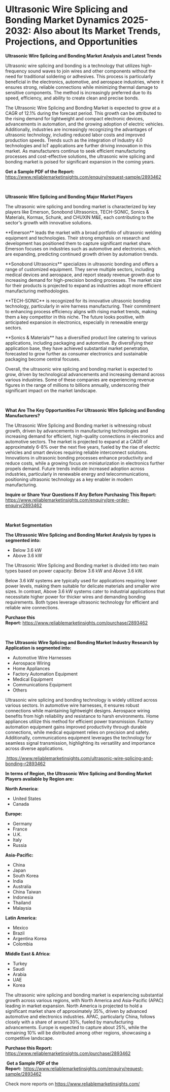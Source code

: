 <p><h1>Ultrasonic Wire Splicing and Bonding Market Dynamics 2025-2032: Also about Its Market Trends, Projections, and Opportunities</h1></p><p><strong>Ultrasonic Wire Splicing and Bonding Market Analysis and Latest Trends</strong></p>
<p><p>Ultrasonic wire splicing and bonding is a technology that utilizes high-frequency sound waves to join wires and other components without the need for traditional soldering or adhesives. This process is particularly beneficial in the electronics, automotive, and aerospace industries, where it ensures strong, reliable connections while minimizing thermal damage to sensitive components. The method is increasingly preferred due to its speed, efficiency, and ability to create clean and precise bonds.</p><p>The Ultrasonic Wire Splicing and Bonding Market is expected to grow at a CAGR of 12.1% during the forecast period. This growth can be attributed to the rising demand for lightweight and compact electronic devices, advancements in automation, and the growing adoption of electric vehicles. Additionally, industries are increasingly recognizing the advantages of ultrasonic technology, including reduced labor costs and improved production speeds. Trends such as the integration of Industry 4.0 technologies and IoT applications are further driving innovation in this market. As manufacturers continue to seek efficient manufacturing processes and cost-effective solutions, the ultrasonic wire splicing and bonding market is poised for significant expansion in the coming years.</p></p>
<p><strong>Get a Sample PDF of the Report:&nbsp;</strong> <a href="https://www.reliablemarketinsights.com/enquiry/request-sample/2893462?utm_campaign=1938&utm_medium=2&utm_source=Github&utm_content=ia&utm_term=15032025&utm_id=ultrasonic-wire-splicing-and-bonding">https://www.reliablemarketinsights.com/enquiry/request-sample/2893462</a></p>
<p>&nbsp;</p>
<p><strong>Ultrasonic Wire Splicing and Bonding Major Market Players</strong></p>
<p><p>The ultrasonic wire splicing and bonding market is characterized by key players like Emerson, Sonobond Ultrasonics, TECH-SONIC, Sonics & Materials, Kormax, Schunk, and CHUXIN M&E, each contributing to the sector's growth with innovative solutions.</p><p>**Emerson** leads the market with a broad portfolio of ultrasonic welding equipment and technologies. Their strong emphasis on research and development has positioned them to capture significant market share. Emerson focuses on industries such as automotive and electronics, which are expanding, predicting continued growth driven by automation trends.</p><p>**Sonobond Ultrasonics** specializes in ultrasonic bonding and offers a range of customized equipment. They serve multiple sectors, including medical devices and aerospace, and report steady revenue growth due to increasing demand for high-precision bonding processes. The market size for their products is projected to expand as industries adopt more efficient manufacturing methodologies.</p><p>**TECH-SONIC** is recognized for its innovative ultrasonic bonding technology, particularly in wire harness manufacturing. Their commitment to enhancing process efficiency aligns with rising market trends, making them a key competitor in this niche. The future looks positive, with anticipated expansion in electronics, especially in renewable energy sectors.</p><p>**Sonics & Materials** has a diversified product line catering to various applications, including packaging and automotive. By diversifying their application base, they have achieved substantial market penetration, forecasted to grow further as consumer electronics and sustainable packaging become central focuses.</p><p>Overall, the ultrasonic wire splicing and bonding market is expected to grow, driven by technological advancements and increasing demand across various industries. Some of these companies are experiencing revenue figures in the range of millions to billions annually, underscoring their significant impact on the market landscape.</p></p>
<p>&nbsp;</p>
<p><strong>What Are The Key Opportunities For Ultrasonic Wire Splicing and Bonding Manufacturers?</strong></p>
<p><p>The Ultrasonic Wire Splicing and Bonding market is witnessing robust growth, driven by advancements in manufacturing technologies and increasing demand for efficient, high-quality connections in electronics and automotive sectors. The market is projected to expand at a CAGR of approximately 6-8% over the next five years, fueled by the rise of electric vehicles and smart devices requiring reliable interconnect solutions. Innovations in ultrasonic bonding processes enhance productivity and reduce costs, while a growing focus on miniaturization in electronics further propels demand. Future trends indicate increased adoption across industries, particularly in renewable energy and telecommunications, positioning ultrasonic technology as a key enabler in modern manufacturing.</p></p>
<p><strong>Inquire or Share Your Questions If Any Before Purchasing This Report:</strong> <a href="https://www.reliablemarketinsights.com/enquiry/pre-order-enquiry/2893462?utm_campaign=1938&utm_medium=2&utm_source=Github&utm_content=ia&utm_term=15032025&utm_id=ultrasonic-wire-splicing-and-bonding">https://www.reliablemarketinsights.com/enquiry/pre-order-enquiry/2893462</a></p>
<p>&nbsp;</p>
<p><strong>Market Segmentation</strong></p>
<p><strong>The Ultrasonic Wire Splicing and Bonding Market Analysis by types is segmented into:</strong></p>
<p><ul><li>Below 3.6 kW</li><li>Above 3.6 kW</li></ul></p>
<p><p>The Ultrasonic Wire Splicing and Bonding market is divided into two main types based on power capacity: Below 3.6 kW and Above 3.6 kW. </p><p>Below 3.6 kW systems are typically used for applications requiring lower power levels, making them suitable for delicate materials and smaller wire sizes. In contrast, Above 3.6 kW systems cater to industrial applications that necessitate higher power for thicker wires and demanding bonding requirements. Both types leverage ultrasonic technology for efficient and reliable wire connections.</p></p>
<p><strong>Purchase this Report:&nbsp;</strong><a href="https://www.reliablemarketinsights.com/purchase/2893462?utm_campaign=1938&utm_medium=2&utm_source=Github&utm_content=ia&utm_term=15032025&utm_id=ultrasonic-wire-splicing-and-bonding">https://www.reliablemarketinsights.com/purchase/2893462</a></p>
<p>&nbsp;</p>
<p><strong>The Ultrasonic Wire Splicing and Bonding Market Industry Research by Application is segmented into:</strong></p>
<p><ul><li>Automotive Wire Harnesses</li><li>Aerospace Wiring</li><li>Home Appliances</li><li>Factory Automation Equipment</li><li>Medical Equipment</li><li>Communications Equipment</li><li>Others</li></ul></p>
<p><p>Ultrasonic wire splicing and bonding technology is widely utilized across various sectors. In automotive wire harnesses, it ensures robust connections while maintaining lightweight designs. Aerospace wiring benefits from high reliability and resistance to harsh environments. Home appliances utilize this method for efficient power transmission. Factory automation equipment gains improved productivity through durable connections, while medical equipment relies on precision and safety. Additionally, communications equipment leverages the technology for seamless signal transmission, highlighting its versatility and importance across diverse applications.</p></p>
<p><a href="https://www.reliablemarketinsights.com/ultrasonic-wire-splicing-and-bonding-r2893462?utm_campaign=1938&utm_medium=2&utm_source=Github&utm_content=ia&utm_term=15032025&utm_id=ultrasonic-wire-splicing-and-bonding">&nbsp;https://www.reliablemarketinsights.com/ultrasonic-wire-splicing-and-bonding-r2893462</a></p>
<p><strong>In terms of Region, the Ultrasonic Wire Splicing and Bonding Market Players available by Region are:</strong></p>
<p>
    <p> <strong> North America: </strong>
        <ul>
            <li>United States</li>
            <li>Canada</li>
        </ul>
        </p> 
    <p> <strong> Europe: </strong>
        <ul>
            <li>Germany</li>
            <li>France</li>
            <li>U.K.</li>
            <li>Italy</li>
            <li>Russia</li>
        </ul>
        </p> 
    <p> <strong> Asia-Pacific: </strong>
        <ul>
            <li>China</li>
            <li>Japan</li>
            <li>South Korea</li>
            <li>India</li>
            <li>Australia</li>
            <li>China Taiwan</li>
            <li>Indonesia</li>
            <li>Thailand</li>
            <li>Malaysia</li>
        </ul>
        </p> 
    <p> <strong> Latin America: </strong>
        <ul>
            <li>Mexico</li>
            <li>Brazil</li>
            <li>Argentina Korea</li>
            <li>Colombia</li>
        </ul>
        </p> 
    <p> <strong> Middle East & Africa: </strong>
        <ul>
            <li>Turkey</li>
            <li>Saudi</li>
            <li>Arabia</li>
            <li>UAE</li>
            <li>Korea</li>
        </ul>
    </p>
    </p>
<p><p>The ultrasonic wire splicing and bonding market is experiencing substantial growth across various regions, with North America and Asia-Pacific (APAC) leading in market expansion. North America is projected to hold a significant market share of approximately 35%, driven by advanced automotive and electronics industries. APAC, particularly China, follows closely with a share of around 30%, fueled by manufacturing advancements. Europe is expected to capture about 25%, while the remaining 10% will be distributed among other regions, showcasing a competitive landscape.</p></p>
<p><strong>Purchase this Report: </strong><a href="https://www.reliablemarketinsights.com/purchase/2893462?utm_campaign=1938&utm_medium=2&utm_source=Github&utm_content=ia&utm_term=15032025&utm_id=ultrasonic-wire-splicing-and-bonding">https://www.reliablemarketinsights.com/purchase/2893462</a></p>
<p>&nbsp;<strong>Get a Sample PDF of the Report:&nbsp;&nbsp;</strong><a href="https://www.reliablemarketinsights.com/enquiry/request-sample/2893462?utm_campaign=1938&utm_medium=2&utm_source=Github&utm_content=ia&utm_term=15032025&utm_id=ultrasonic-wire-splicing-and-bonding">https://www.reliablemarketinsights.com/enquiry/request-sample/2893462</a></p>
<p><strong></strong></p>
<p>Check more reports on <a href="https://www.reliablemarketinsights.com/?utm_campaign=1938&utm_medium=2&utm_source=Github&utm_content=ia&utm_term=15032025&utm_id=ultrasonic-wire-splicing-and-bonding">https://www.reliablemarketinsights.com/</a></p>